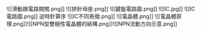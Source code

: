 ![[滑動跟電路開關.png]]
![[排針母座.png]]
![[鍵盤電路圖.png]]
![[IC.jpg]]
![[IC電路圖.png]]
逆時針算序
![[IC不同表徵.png]]
![[電晶體.png]]
![[電晶體原理.png]]![[NPN型雙極性電晶體的結構.png]]![[NPN流動方向示意.png]]